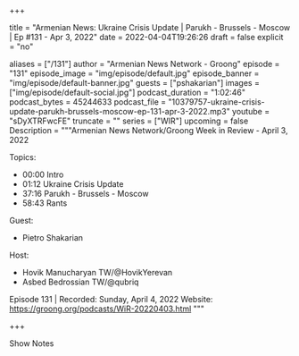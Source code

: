 
+++

title = "Armenian News: Ukraine Crisis Update | Parukh - Brussels - Moscow | Ep #131 - Apr 3, 2022"
date = 2022-04-04T19:26:26
draft = false
explicit = "no"

aliases = ["/131"]
author = "Armenian News Network - Groong"
episode = "131"
episode_image = "img/episode/default.jpg"
episode_banner = "img/episode/default-banner.jpg"
guests = ["pshakarian"]
images = ["img/episode/default-social.jpg"]
podcast_duration = "1:02:46"
podcast_bytes = 45244633
podcast_file = "10379757-ukraine-crisis-update-parukh-brussels-moscow-ep-131-apr-3-2022.mp3"
youtube = "sDyXTRFwcFE"
truncate = ""
series = ["WIR"]
upcoming = false
Description = """Armenian News Network/Groong Week in Review - April 3, 2022

Topics:
  - 00:00 Intro
  - 01:12 Ukraine Crisis Update
  - 37:16 Parukh - Brussels - Moscow
  - 58:43 Rants

Guest:
- Pietro Shakarian

Host:
  - Hovik Manucharyan TW/@HovikYerevan
  - Asbed Bedrossian TW/@qubriq

Episode 131 | Recorded: Sunday, April 4, 2022
Website: https://groong.org/podcasts/WiR-20220403.html
"""

+++

Show Notes

